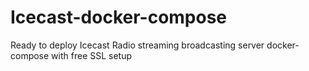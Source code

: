 # Icecast-docker-compose
Ready to deploy Icecast Radio streaming broadcasting server docker-compose with free SSL setup 
